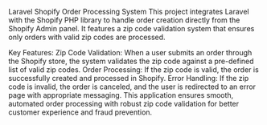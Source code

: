 Laravel Shopify Order Processing System
This project integrates Laravel with the Shopify PHP library to handle order creation directly from the Shopify Admin panel. It features a zip code validation system that ensures only orders with valid zip codes are processed.

Key Features:
Zip Code Validation: When a user submits an order through the Shopify store, the system validates the zip code against a pre-defined list of valid zip codes.
Order Processing: If the zip code is valid, the order is successfully created and processed in Shopify.
Error Handling: If the zip code is invalid, the order is canceled, and the user is redirected to an error page with appropriate messaging.
This application ensures smooth, automated order processing with robust zip code validation for better customer experience and fraud prevention.
